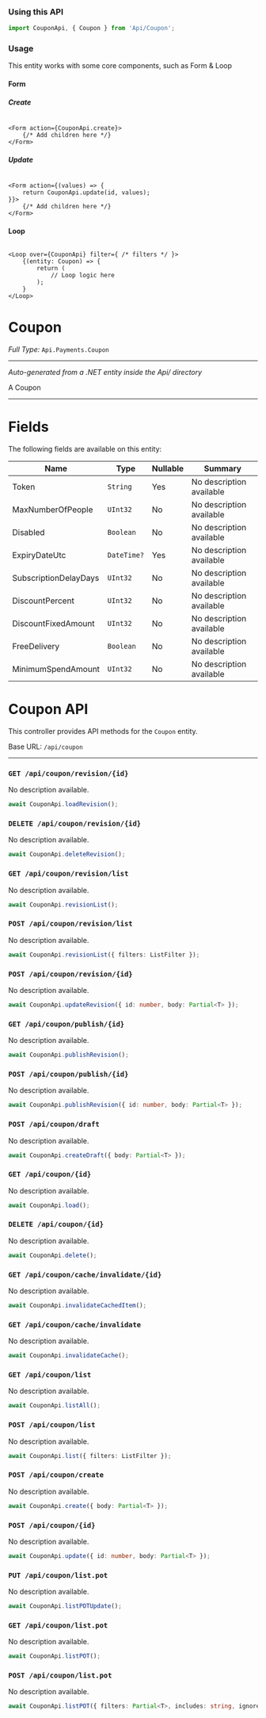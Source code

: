 ### Using this API

```typescript
import CouponApi, { Coupon } from 'Api/Coupon';
```

### Usage

This entity works with some core components, such as Form & Loop

#### Form

##### Create

```tsx

<Form action={CouponApi.create}>
    {/* Add children here */}
</Form>
```

##### Update

```tsx

<Form action={(values) => { 
    return CouponApi.update(id, values); 
}}>
    {/* Add children here */}
</Form>
```

#### Loop

```tsx

<Loop over={CouponApi} filter={ /* filters */ }>
    {(entity: Coupon) => {
        return (
            // Loop logic here
        );
    }
</Loop>
```

# Coupon

*Full Type:* `Api.Payments.Coupon`



---

*Auto-generated from a .NET entity inside the Api/ directory*

A Coupon

---



# Fields

The following fields are available on this entity:

| Name                  | Type        | Nullable | Summary                  |
| --------------------- | ----------- | -------- | ------------------------ |
| Token                 | `String`    | Yes      | No description available |
| MaxNumberOfPeople     | `UInt32`    | No       | No description available |
| Disabled              | `Boolean`   | No       | No description available |
| ExpiryDateUtc         | `DateTime?` | Yes      | No description available |
| SubscriptionDelayDays | `UInt32`    | No       | No description available |
| DiscountPercent       | `UInt32`    | No       | No description available |
| DiscountFixedAmount   | `UInt32`    | No       | No description available |
| FreeDelivery          | `Boolean`   | No       | No description available |
| MinimumSpendAmount    | `UInt32`    | No       | No description available |

# Coupon API

This controller provides API methods for the `Coupon` entity.

Base URL: `/api/coupon`

---

### `GET /api/coupon/revision/{id}`

No description available.

```ts
await CouponApi.loadRevision();
```

### `DELETE /api/coupon/revision/{id}`

No description available.

```ts
await CouponApi.deleteRevision();
```

### `GET /api/coupon/revision/list`

No description available.

```ts
await CouponApi.revisionList();
```

### `POST /api/coupon/revision/list`

No description available.

```ts
await CouponApi.revisionList({ filters: ListFilter });
```

### `POST /api/coupon/revision/{id}`

No description available.

```ts
await CouponApi.updateRevision({ id: number, body: Partial<T> });
```

### `GET /api/coupon/publish/{id}`

No description available.

```ts
await CouponApi.publishRevision();
```

### `POST /api/coupon/publish/{id}`

No description available.

```ts
await CouponApi.publishRevision({ id: number, body: Partial<T> });
```

### `POST /api/coupon/draft`

No description available.

```ts
await CouponApi.createDraft({ body: Partial<T> });
```

### `GET /api/coupon/{id}`

No description available.

```ts
await CouponApi.load();
```

### `DELETE /api/coupon/{id}`

No description available.

```ts
await CouponApi.delete();
```

### `GET /api/coupon/cache/invalidate/{id}`

No description available.

```ts
await CouponApi.invalidateCachedItem();
```

### `GET /api/coupon/cache/invalidate`

No description available.

```ts
await CouponApi.invalidateCache();
```

### `GET /api/coupon/list`

No description available.

```ts
await CouponApi.listAll();
```

### `POST /api/coupon/list`

No description available.

```ts
await CouponApi.list({ filters: ListFilter });
```

### `POST /api/coupon/create`

No description available.

```ts
await CouponApi.create({ body: Partial<T> });
```

### `POST /api/coupon/{id}`

No description available.

```ts
await CouponApi.update({ id: number, body: Partial<T> });
```

### `PUT /api/coupon/list.pot`

No description available.

```ts
await CouponApi.listPOTUpdate();
```

### `GET /api/coupon/list.pot`

No description available.

```ts
await CouponApi.listPOT();
```

### `POST /api/coupon/list.pot`

No description available.

```ts
await CouponApi.listPOT({ filters: Partial<T>, includes: string, ignoreFields: string });
```

